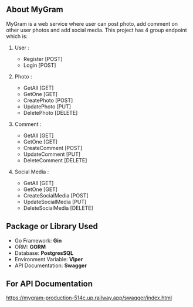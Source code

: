 ## About MyGram
MyGram is a web service where user can post photo, add comment on other user photos and add social media. This project has 4 group endpoint which is:
1. User :
    - Register [POST]
    - Login [POST]

2. Photo :
    - GetAll [GET]
    - GetOne [GET]
    - CreatePhoto [POST]
    - UpdatePhoto [PUT]
    - DeletePhoto [DELETE]

3. Comment :
    - GetAll [GET]
    - GetOne [GET]
    - CreateComment [POST]
    - UpdateComment [PUT]
    - DeleteComment [DELETE]

4. Social Media :
    - GetAll [GET]
    - GetOne [GET]
    - CreateSocialMedia [POST]
    - UpdateSocialMedia [PUT]
    - DeleteSocialMedia [DELETE]

## Package or Library Used
- Go Framework: **Gin**
- ORM: **GORM**
- Database: **PostgresSQL**
- Environment Variable: **Viper**
- API Documentation: **Swagger**

## For API Documentation
https://mygram-production-514c.up.railway.app/swagger/index.html